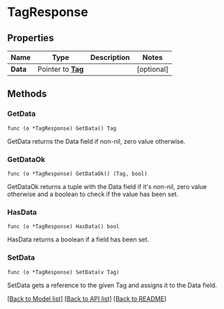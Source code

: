 # TagResponse

## Properties

Name | Type | Description | Notes
------------ | ------------- | ------------- | -------------
**Data** | Pointer to [**Tag**](Tag.md) |  | [optional] 

## Methods

### GetData

`func (o *TagResponse) GetData() Tag`

GetData returns the Data field if non-nil, zero value otherwise.

### GetDataOk

`func (o *TagResponse) GetDataOk() (Tag, bool)`

GetDataOk returns a tuple with the Data field if it's non-nil, zero value otherwise
and a boolean to check if the value has been set.

### HasData

`func (o *TagResponse) HasData() bool`

HasData returns a boolean if a field has been set.

### SetData

`func (o *TagResponse) SetData(v Tag)`

SetData gets a reference to the given Tag and assigns it to the Data field.


[[Back to Model list]](../README.md#documentation-for-models) [[Back to API list]](../README.md#documentation-for-api-endpoints) [[Back to README]](../README.md)


